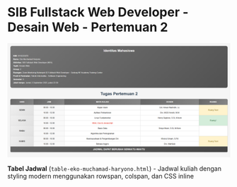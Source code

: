 # SIB Fullstack Web Developer - Desain Web - Pertemuan 2

![Preview CV](assets/img/tugas-pertemuan-2-eko-muchamad-haryono-fwb-nfa-desain-web-2.png)

**Tabel Jadwal** (`table-eko-muchamad-haryono.html`) - Jadwal kuliah dengan styling modern menggunakan rowspan, colspan, dan CSS inline